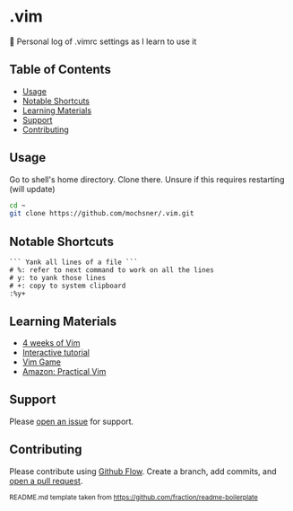 # .vim

:page_facing_up: Personal log of .vimrc settings as I learn to use it


## Table of Contents

- [Usage](#usage)
- [Notable Shortcuts](#Notable%20Shortcuts)
- [Learning Materials](#Learning%20Materials)
- [Support](#support)
- [Contributing](#contributing)

## Usage

Go to shell's home directory. Clone there. Unsure if this requires restarting (will update)

```sh
cd ~
git clone https://github.com/mochsner/.vim.git
```

## Notable Shortcuts
```vim
``` Yank all lines of a file ```
# %: refer to next command to work on all the lines
# y: to yank those lines
# +: copy to system clipboard
:%y+
```
## Learning Materials

- [4 weeks of Vim](https://medium.com/actualize-network/how-to-learn-vim-a-four-week-plan-cd8b376a9b85)
- [Interactive tutorial](https://www.openvim.com/)
- [Vim Game](https://vim-adventures.com/)
- [Amazon: Practical Vim](https://www.amazon.com/dp/1680501275/ref=cm_sw_r_cp_awdb_t1_fD9yBb3108A64)

## Support

Please [open an issue](https://github.com/mochsner/.vim/issues/new) for support.

## Contributing

Please contribute using [Github Flow](https://guides.github.com/introduction/flow/). Create a branch, add commits, and [open a pull request](https://github.com/mochsner/.vim/compare/).

<sub>README.md template taken from https://github.com/fraction/readme-boilerplate</sub>
